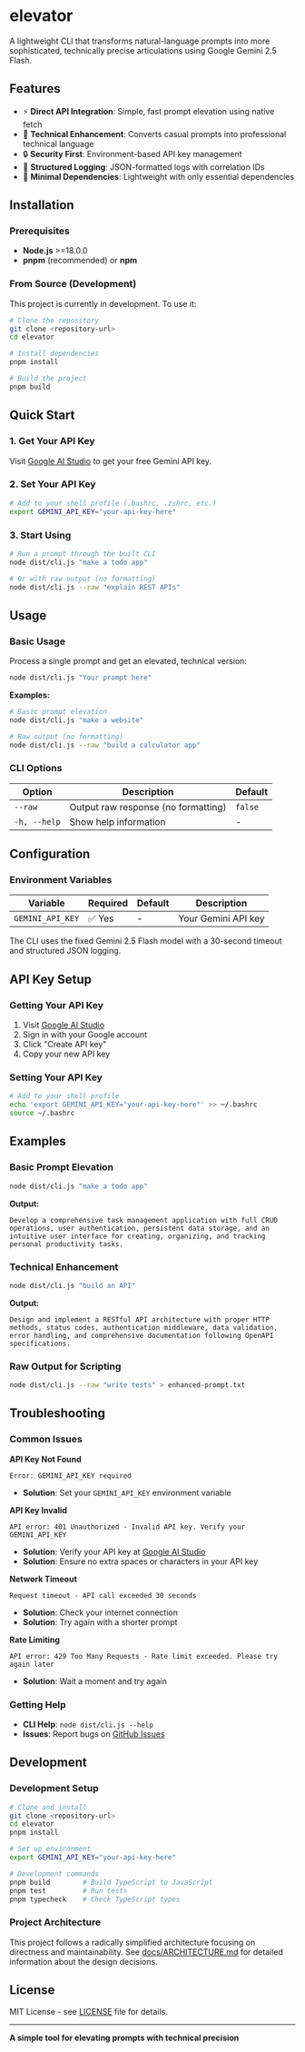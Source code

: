# elevator

A lightweight CLI that transforms natural-language prompts into more sophisticated, technically precise articulations using Google Gemini 2.5 Flash.

## Features

- ⚡ **Direct API Integration**: Simple, fast prompt elevation using native fetch
- 🎯 **Technical Enhancement**: Converts casual prompts into professional technical language
- 🔒 **Security First**: Environment-based API key management
- 📝 **Structured Logging**: JSON-formatted logs with correlation IDs
- 🚀 **Minimal Dependencies**: Lightweight with only essential dependencies

## Installation

### Prerequisites

- **Node.js** >=18.0.0
- **pnpm** (recommended) or **npm**

### From Source (Development)

This project is currently in development. To use it:

```bash
# Clone the repository
git clone <repository-url>
cd elevator

# Install dependencies
pnpm install

# Build the project
pnpm build
```

## Quick Start

### 1. Get Your API Key

Visit [Google AI Studio](https://aistudio.google.com/app/apikey) to get your free Gemini API key.

### 2. Set Your API Key

```bash
# Add to your shell profile (.bashrc, .zshrc, etc.)
export GEMINI_API_KEY="your-api-key-here"
```

### 3. Start Using

```bash
# Run a prompt through the built CLI
node dist/cli.js "make a todo app"

# Or with raw output (no formatting)
node dist/cli.js --raw "explain REST APIs"
```

## Usage

### Basic Usage

Process a single prompt and get an elevated, technical version:

```bash
node dist/cli.js "Your prompt here"
```

**Examples:**

```bash
# Basic prompt elevation
node dist/cli.js "make a website"

# Raw output (no formatting)
node dist/cli.js --raw "build a calculator app"
```

### CLI Options

| Option       | Description                         | Default |
| ------------ | ----------------------------------- | ------- |
| `--raw`      | Output raw response (no formatting) | `false` |
| `-h, --help` | Show help information               | -       |

## Configuration

### Environment Variables

| Variable         | Required | Default | Description         |
| ---------------- | -------- | ------- | ------------------- |
| `GEMINI_API_KEY` | ✅ Yes   | -       | Your Gemini API key |

The CLI uses the fixed Gemini 2.5 Flash model with a 30-second timeout and structured JSON logging.

## API Key Setup

### Getting Your API Key

1. Visit [Google AI Studio](https://aistudio.google.com/app/apikey)
2. Sign in with your Google account
3. Click "Create API key"
4. Copy your new API key

### Setting Your API Key

```bash
# Add to your shell profile
echo 'export GEMINI_API_KEY="your-api-key-here"' >> ~/.bashrc
source ~/.bashrc
```

## Examples

### Basic Prompt Elevation

```bash
node dist/cli.js "make a todo app"
```

**Output:**

```
Develop a comprehensive task management application with full CRUD operations, user authentication, persistent data storage, and an intuitive user interface for creating, organizing, and tracking personal productivity tasks.
```

### Technical Enhancement

```bash
node dist/cli.js "build an API"
```

**Output:**

```
Design and implement a RESTful API architecture with proper HTTP methods, status codes, authentication middleware, data validation, error handling, and comprehensive documentation following OpenAPI specifications.
```

### Raw Output for Scripting

```bash
node dist/cli.js --raw "write tests" > enhanced-prompt.txt
```

## Troubleshooting

### Common Issues

**API Key Not Found**

```
Error: GEMINI_API_KEY required
```

- **Solution**: Set your `GEMINI_API_KEY` environment variable

**API Key Invalid**

```
API error: 401 Unauthorized - Invalid API key. Verify your GEMINI_API_KEY
```

- **Solution**: Verify your API key at [Google AI Studio](https://aistudio.google.com/app/apikey)
- **Solution**: Ensure no extra spaces or characters in your API key

**Network Timeout**

```
Request timeout - API call exceeded 30 seconds
```

- **Solution**: Check your internet connection
- **Solution**: Try again with a shorter prompt

**Rate Limiting**

```
API error: 429 Too Many Requests - Rate limit exceeded. Please try again later
```

- **Solution**: Wait a moment and try again

### Getting Help

- **CLI Help**: `node dist/cli.js --help`
- **Issues**: Report bugs on [GitHub Issues](https://github.com/your-org/elevator/issues)

## Development

### Development Setup

```bash
# Clone and install
git clone <repository-url>
cd elevator
pnpm install

# Set up environment
export GEMINI_API_KEY="your-api-key-here"

# Development commands
pnpm build        # Build TypeScript to JavaScript
pnpm test         # Run tests
pnpm typecheck    # Check TypeScript types
```

### Project Architecture

This project follows a radically simplified architecture focusing on directness and maintainability. See [docs/ARCHITECTURE.md](docs/ARCHITECTURE.md) for detailed information about the design decisions.

## License

MIT License - see [LICENSE](LICENSE) file for details.

---

**A simple tool for elevating prompts with technical precision**
